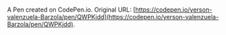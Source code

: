 # 

A Pen created on CodePen.io. Original URL: [https://codepen.io/yerson-valenzuela-Barzola/pen/QWPKjdd](https://codepen.io/yerson-valenzuela-Barzola/pen/QWPKjdd).

